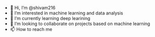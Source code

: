 - 👋 Hi, I’m @shivam216
- 👀 I’m interested in machine learning and data analysis
- 🌱 I’m currently learning deep learining
- 💞️ I’m looking to collaborate on projects based on machine learning
- 📫 How to reach me 

<!---
shivam216/shivam216 is a ✨ special ✨ repository because its `README.md` (this file) appears on your GitHub profile.
You can click the Preview link to take a look at your changes.
--->
